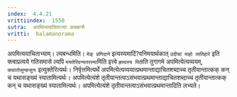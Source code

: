 ```yaml
---
index:  4.4.21
vrittiindex:  1550
sutra:  अपमित्ययाचिताभ्यां कक्कनौ
vritti:  balamanorama 
---
```


अपमित्ययाचिताभ्याम्। ल्यबन्धमिति। `मेङ् प्रणिदाने` इत्यस्यमादिं?वनिमयार्थकात् `उदीचां माहो व्यतिहारे` इति क्त्वाप्रत्यये गतिसमासे ल्यपि `मयतेरिदन्यतरस्या`मिति इत्त्वे `ह्रस्वस्य पिती`ति तुगागमे अपमित्येत्यव्ययम्, `क्त्वातोसुन्कसुनः` इत्युक्तेरित्यर्थः। निर्वृत्तमित्यर्थे अपमित्येत्यव्ययात्प्रथमान्ताद्याचितशब्दाच्च तृतीयान्तात्कक् कन् च यथासङ्ख्यं स्यातामित्यर्थः। अपमित्येत्यंशे तृतीयान्तत्वाऽसंभवात्प्रथमान्ताद्याचितशब्दाच्च तृतीयान्तात्कक् कन् च यथासङ्ख्यं स्यातामित्यर्थः। अपमित्येत्यंशे तृतीयान्तत्वाऽसंभवात्प्रथमान्तादिति लभ्यते। 

